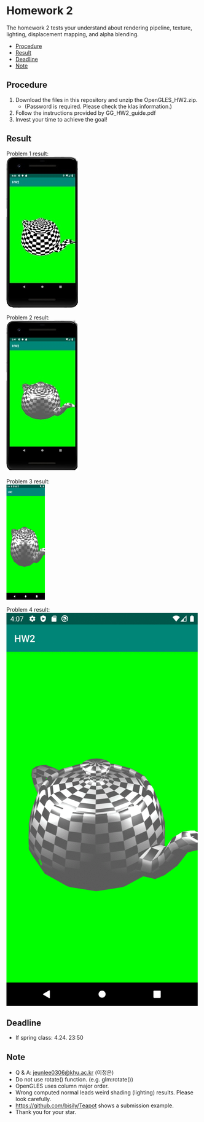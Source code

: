 # Homework 2
The homework 2 tests your understand about rendering pipeline, texture, lighting, displacement mapping, and alpha blending.  


* [Procedure](#procedure)
* [Result](#result)
* [Deadline](#deadline)
* [Note](#note)


## Procedure
1. Download the files in this repository and unzip the OpenGLES_HW2.zip. 
   - (Password is required. Please check the klas information.)
2. Follow the instructions provided by GG_HW2_guide.pdf
3. Invest your time to achieve the goal!

## Result
Problem 1 result: <br/>
![](img/hw2-1.jpg)

Problem 2 result: <br/>
![](img/hw2-2.jpg)

Problem 3 result: <br/>
<img src="img/hw2-3.gif" width="100" height="300">

Problem 4 result: <br/>
![](img/hw2-4.gif)

## Deadline
* If spring class: 4.24. 23:50

## Note
* Q & A: jeunlee0306@khu.ac.kr (이정은)
* Do not use rotate() function. (e.g. glm:rotate()) 
* OpenGLES uses column major order. 
* Wrong computed normal leads weird shading (lighting) results. Please look carefully. 
* https://github.com/bisily/Teapot shows a submission example. 
* Thank you for your star.
